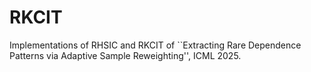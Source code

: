 # RKCIT
Implementations of RHSIC and RKCIT of ``Extracting Rare Dependence Patterns via Adaptive Sample Reweighting'', ICML 2025.


